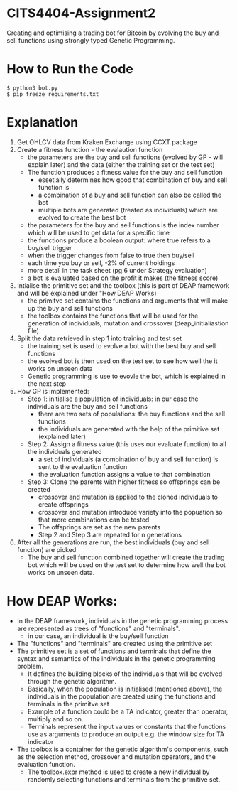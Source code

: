 # CITS4404-Assignment2
Creating and optimising a trading bot for Bitcoin by evolving the buy and sell functions using strongly typed Genetic Programming. 

# How to Run the Code
```
$ python3 bot.py
$ pip freeze requirements.txt
```
# Explanation
1. Get OHLCV data from Kraken Exchange using CCXT package
2. Create a fitness function - the evalaution function
    - the parameters are the buy and sell functions  (evolved by GP - will explain later) and the data (either the training set or the test set)
    - The function produces a fitness value for the buy and sell function 
        - essetially determines how good that combination of buy and sell function is
        - a combination of a buy and sell function can also be called the bot 
        - multiple bots are generated (treated as individuals) which are evolved to create the best bot
    - the parameters for the buy and sell functions is the index number which will be used to get data for a specific time
    - the functions produce a boolean output: where true refers to a buy/sell trigger
    - when the trigger changes from false to true then buy/sell 
    - each time you buy or sell, -2% of current holdings 
    - more detail in the task sheet (pg.6 under Strategy evaluation)
    - a bot is evaluated based on the profit it makes (the fitness score)
3. Intialise the primitive set and the toolbox (this is part of DEAP framework and will be explained under "How DEAP Works)
    - the primitve set contains the functions and arguments that will make up the buy and sell functions
    - the toolbox contains the functions that will be used for the generation of individuals, mutation and crossover (deap_initialiastion file)
4. Split the data retrieved in step 1 into training and test set
    - the training set is used to evolve a bot with the best buy and sell functions
    - the evolved bot is then used on the test set to see how well the it works on unseen data
    - Genetic programming is use to evovle the bot, which is explained in the next step
5. How GP is implemented:
    - Step 1: initialise a population of individuals: in our case the individuals are the buy and sell functions
        - there are two sets of populations: the buy functions and the sell functions
        - the individuals are generated with the help of the primitive set (explained later)
    - Step 2: Assign a fitness value (this uses our evaluate function) to all the individuals generated
        - a set of individuals (a combination of buy and sell function) is sent to the evaluation function
        - the evaluation function assigns a value to that combination 
    - Step 3: Clone the parents with higher fitness so offsprings can be created
        - crossover and mutation is applied to the cloned individuals to create offsprings
        - crossover and mutation introduce variety into the popuation so that more combinations can be tested
        - The offsprings are set as the new parents
        - Step 2 and Step 3 are repeated for n generations
6. After all the generations are run, the best individuals (buy and sell function) are picked
    - The buy and sell function combined together will create the trading bot which will be used on the test set to determine how well the bot works on unseen data. 

# How DEAP Works:

- In the DEAP framework, individuals in the genetic programming process are represented as trees of "functions" and "terminals". 
    - in our case, an individual is the buy/sell function
- The "functions" and "terminals" are created using the primitive set
- The primitive set is a set of functions and terminals that define the syntax and semantics of the individuals in the genetic programming problem. 
    - It defines the building blocks of the individuals that will be evolved through the genetic algorithm.
    - Basically, when the population is initialised (mentioned above), the individuals in the population are created using the functions and terminals in the primitve set
    - Example of a function could be a TA indicator, greater than operator, multiply and so on..
    - Terminals represent the input values or constants that the functions use as arguments to produce an output e.g. the window size for TA indicator
- The toolbox is a container for the genetic algorithm's components, such as the selection method, crossover and mutation operators, 
and the evaluation function.
    - The toolbox.expr method is used to create a new individual by randomly selecting functions and terminals from the primitive set.

